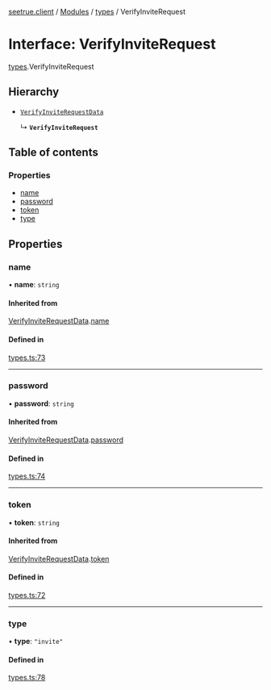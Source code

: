 [seetrue.client](../README.md) / [Modules](../modules.md) / [types](../modules/types.md) / VerifyInviteRequest

# Interface: VerifyInviteRequest

[types](../modules/types.md).VerifyInviteRequest

## Hierarchy

- [`VerifyInviteRequestData`](types.VerifyInviteRequestData.md)

  ↳ **`VerifyInviteRequest`**

## Table of contents

### Properties

- [name](types.VerifyInviteRequest.md#name)
- [password](types.VerifyInviteRequest.md#password)
- [token](types.VerifyInviteRequest.md#token)
- [type](types.VerifyInviteRequest.md#type)

## Properties

### name

• **name**: `string`

#### Inherited from

[VerifyInviteRequestData](types.VerifyInviteRequestData.md).[name](types.VerifyInviteRequestData.md#name)

#### Defined in

[types.ts:73](https://github.com/TheOnlyBeardedBeast/SeeTrue/blob/3dbc6e2/SeeTrue.Client/src/types.ts#L73)

___

### password

• **password**: `string`

#### Inherited from

[VerifyInviteRequestData](types.VerifyInviteRequestData.md).[password](types.VerifyInviteRequestData.md#password)

#### Defined in

[types.ts:74](https://github.com/TheOnlyBeardedBeast/SeeTrue/blob/3dbc6e2/SeeTrue.Client/src/types.ts#L74)

___

### token

• **token**: `string`

#### Inherited from

[VerifyInviteRequestData](types.VerifyInviteRequestData.md).[token](types.VerifyInviteRequestData.md#token)

#### Defined in

[types.ts:72](https://github.com/TheOnlyBeardedBeast/SeeTrue/blob/3dbc6e2/SeeTrue.Client/src/types.ts#L72)

___

### type

• **type**: ``"invite"``

#### Defined in

[types.ts:78](https://github.com/TheOnlyBeardedBeast/SeeTrue/blob/3dbc6e2/SeeTrue.Client/src/types.ts#L78)
